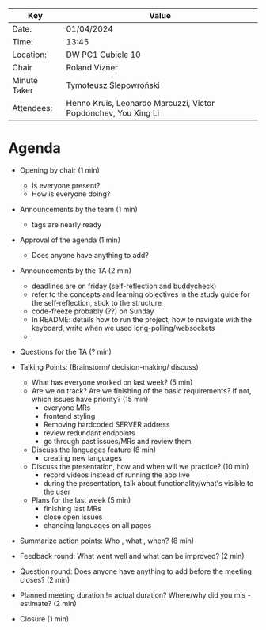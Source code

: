 | Key          | Value                                                                              |
|--------------|------------------------------------------------------------------------------------|
| Date:        | 01/04/2024                                                                         |
| Time:        | 13:45                                                                              |
| Location:    | DW PC1 Cubicle 10                                                                  |
| Chair        | Roland Vízner                                                                      |
| Minute Taker | Tymoteusz Ślepowroński                                                             |
| Attendees:   | Henno Kruis, Leonardo Marcuzzi, Victor Popdonchev, You Xing Li                     |

# Agenda
- Opening by chair (1 min)
    - Is everyone present?
    - How is everyone doing?
- Announcements by the team (1 min)
  - tags are nearly ready

- Approval of the agenda (1 min)
    - Does anyone have anything to add?
- Announcements by the TA (2 min)
  - deadlines are on friday (self-reflection and buddycheck)
  - refer to the concepts and learning objectives in the study guide for the self-reflection, stick to the structure
  - code-freeze probably (??) on Sunday
  - In README: details how to run the project, how to navigate with the keyboard, write when we used long-polling/websockets
  - 

- Questions for the TA (? min)


- Talking Points: (Brainstorm/ decision-making/ discuss)
    - What has everyone worked on last week? (5 min)
    - Are we on track? Are we finishing of the basic requirements? If not, which issues have priority? (15 min)
      - everyone MRs
      - frontend styling
      - Removing hardcoded SERVER address
      - review redundant endpoints
      - go through past issues/MRs and review them
    - Discuss the languages feature (8 min)
      - creating new languages
    - Discuss the presentation, how and when will we practice? (10 min)
      - record videos instead of running the app live
      - during the presentation, talk about functionality/what's visible to the user
    - Plans for the last week  (5 min)
      - finishing last MRs
      - close open issues
      - changing languages on all pages
- Summarize action points: Who , what , when? (8 min)
- Feedback round: What went well and what can be improved? (2 min)


- Question round: Does anyone have anything to add before the meeting closes? (2 min)
- Planned meeting duration != actual duration? Where/why did you mis -estimate? (2 min)
- Closure (1 min)
